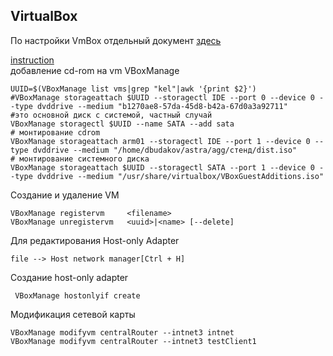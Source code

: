 ## VirtualBox  
По настройки VmBox отдельный документ [здесь](https://github.com/dbudakov/support/blob/master/virtualbox_vmbox.md)   
  
  
  
[instruction](https://www.virtualbox.org/manual/ch08.html#vboxmanage-modifyvdi)  
добавление cd-rom на vm VBoxManage  
```shell
UUID=$(VBoxManage list vms|grep "kel"|awk '{print $2}')
#VBoxManage storageattach $UUID --storagectl IDE --port 0 --device 0 --type dvddrive --medium "b1270ae8-57da-45d8-b42a-67d0a3a92711"
#это основной диск с системой, частный случай  
VBoxManage storagectl $UUID --name SATA --add sata
# монтирование cdrom
VBoxManage storageattach arm01 --storagectl IDE --port 1 --device 0 --type dvddrive --medium "/home/dbudakov/astra/agg/стенд/dist.iso"
# монтирование системного диска
VBoxManage storageattach $UUID --storagectl SATA --port 1 --device 0 --type dvddrive --medium "/usr/share/virtualbox/VBoxGuestAdditions.iso"
```

Создание и удаление VM  
```
VBoxManage registervm     <filename>
VBoxManage unregistervm   <uuid>|<name> [--delete]
```

Для редактирования Host-only Adapter
```
file --> Host network manager[Ctrl + H]
```
Создание host-only adapter
```
 VBoxManage hostonlyif create
```
Модификация сетевой карты
```
VBoxManage modifyvm centralRouter --intnet3 intnet
VBoxManage modifyvm centralRouter --intnet3 testClient1
```

